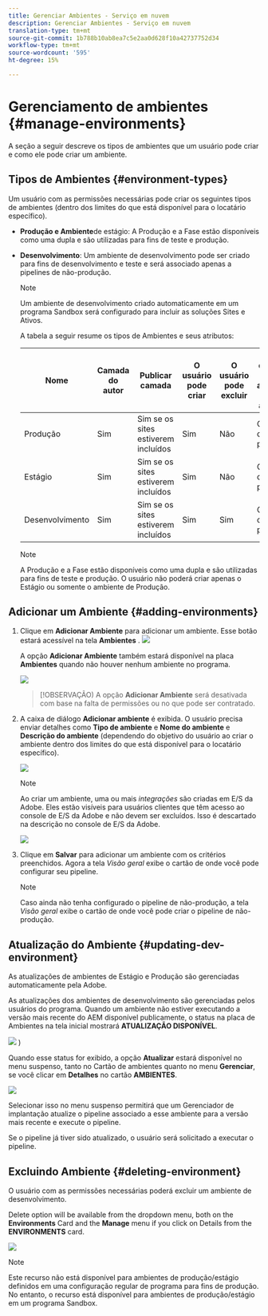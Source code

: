 ```yaml
---
title: Gerenciar Ambientes - Serviço em nuvem
description: Gerenciar Ambientes - Serviço em nuvem
translation-type: tm+mt
source-git-commit: 1b788b10ab8ea7c5e2aa0d628f10a42737752d34
workflow-type: tm+mt
source-wordcount: '595'
ht-degree: 15%

---
```



# Gerenciamento de ambientes {#manage-environments}

A seção a seguir descreve os tipos de ambientes que um usuário pode criar e como ele pode criar um ambiente.

## Tipos de Ambientes {#environment-types}

Um usuário com as permissões necessárias pode criar os seguintes tipos de ambientes (dentro dos limites do que está disponível para o locatário específico).

* **Produção e Ambiente**de estágio:
A Produção e a Fase estão disponíveis como uma dupla e são utilizadas para fins de teste e produção.

* **Desenvolvimento**: Um ambiente de desenvolvimento pode ser criado para fins de desenvolvimento e teste e será associado apenas a pipelines de não-produção.

   >[!NOTE]
   >Um ambiente de desenvolvimento criado automaticamente em um programa Sandbox será configurado para incluir as soluções Sites e Ativos.

   A tabela a seguir resume os tipos de Ambientes e seus atributos:

   | Nome | Camada do autor | Publicar camada | O usuário pode criar | O usuário pode excluir | Pipeline que pode ser associado ao ambiente |
   |--- |--- |--- |--- |---|---|
   | Produção | Sim | Sim se os sites estiverem incluídos | Sim | Não | Gasoduto de produção |
   | Estágio | Sim | Sim se os sites estiverem incluídos | Sim | Não | Gasoduto de produção |
   | Desenvolvimento | Sim | Sim se os sites estiverem incluídos | Sim | Sim | Gasoduto de não produção |

   >[!NOTE]
   >A Produção e a Fase estão disponíveis como uma dupla e são utilizadas para fins de teste e produção.  O usuário não poderá criar apenas o Estágio ou somente o ambiente de Produção.

## Adicionar um Ambiente {#adding-environments}


1. Clique em **Adicionar Ambiente** para adicionar um ambiente. Esse botão estará acessível na tela **Ambientes** .
   ![](assets/no-environment-2.png)


   A opção **Adicionar Ambiente** também estará disponível na placa **Ambientes** quando não houver nenhum ambiente no programa.

   ![](assets/no-environments.png)

   >[!OBSERVAÇÃO)
   >A opção **Adicionar Ambiente** será desativada com base na falta de permissões ou no que pode ser contratado.

1. A caixa de diálogo **Adicionar ambiente** é exibida. O usuário precisa enviar detalhes como **Tipo de ambiente** e **Nome do ambiente** e **Descrição do ambiente** (dependendo do objetivo do usuário ao criar o ambiente dentro dos limites do que está disponível para o locatário específico).

   ![](assets/add-environment2.png)

   >[!NOTE]
   >Ao criar um ambiente, uma ou mais *integrações* são criadas em E/S da Adobe. Eles estão visíveis para usuários clientes que têm acesso ao console de E/S da Adobe e não devem ser excluídos. Isso é descartado na descrição no console de E/S da Adobe.

   ![](assets/add-environment-image1.png)

1. Clique em **Salvar** para adicionar um ambiente com os critérios preenchidos.  Agora a tela *Visão geral* exibe o cartão de onde você pode configurar seu pipeline.

   >[!NOTE]
   >Caso ainda não tenha configurado o pipeline de não-produção, a tela *Visão geral* exibe o cartão de onde você pode criar o pipeline de não-produção.


## Atualização do Ambiente {#updating-dev-environment}

As atualizações de ambientes de Estágio e Produção são gerenciadas automaticamente pela Adobe.

As atualizações dos ambientes de desenvolvimento são gerenciadas pelos usuários do programa. Quando um ambiente não estiver executando a versão mais recente do AEM disponível publicamente, o status na placa de Ambientes na tela inicial mostrará **ATUALIZAÇÃO DISPONÍVEL**.

![](assets/manage-environments2.png)
)

Quando esse status for exibido, a opção **Atualizar** estará disponível no menu suspenso, tanto no Cartão de ambientes quanto no menu **Gerenciar**, se você clicar em **Detalhes** no cartão **AMBIENTES**.

![](assets/add-environment4.png)

Selecionar isso no menu suspenso permitirá que um Gerenciador de implantação atualize o pipeline associado a esse ambiente para a versão mais recente e execute o pipeline.

Se o pipeline já tiver sido atualizado, o usuário será solicitado a executar o pipeline.

## Excluindo Ambiente {#deleting-environment}

O usuário com as permissões necessárias poderá excluir um ambiente de desenvolvimento.

Delete option will be available from the dropdown menu, both on the **Environments** Card and the **Manage** menu if you click on Details from the **ENVIRONMENTS** card.

![](assets/deleting-environment1.png)

>[!NOTE]
Este recurso não está disponível para ambientes de produção/estágio definidos em uma configuração regular de programa para fins de produção. No entanto, o recurso está disponível para ambientes de produção/estágio em um programa Sandbox.

